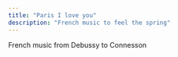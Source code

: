 ```yaml
---
title: "Paris I love you"
description: "French music to feel the spring"
---
```

French music from Debussy to Connesson